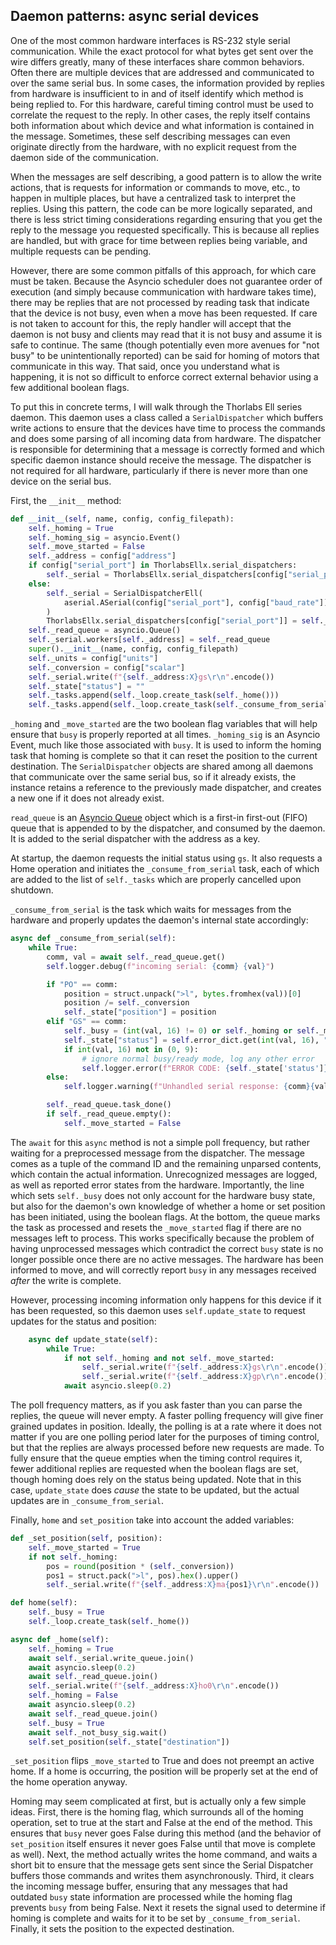 ## Daemon patterns: async serial devices

One of the most common hardware interfaces is RS-232 style serial
communication. While the exact protocol for what bytes get sent over the
wire differs greatly, many of these interfaces share common behaviors.
Often there are multiple devices that are addressed and communicated to
over the same serial bus. In some cases, the information provided by
replies from hardware is insufficient to in and of itself identify which
method is being replied to. For this hardware, careful timing control
must be used to correlate the request to the reply. In other cases, the
reply itself contains both information about which device and what
information is contained in the message. Sometimes, these self
describing messages can even originate directly from the hardware, with
no explicit request from the daemon side of the communication.

When the messages are self describing, a good pattern is to allow the
write actions, that is requests for information or commands to move,
etc., to happen in multiple places, but have a centralized task to
interpret the replies. Using this pattern, the code can be more
logically separated, and there is less strict timing considerations
regarding ensuring that you get the reply to the message you requested
specifically. This is because all replies are handled, but with grace
for time between replies being variable, and multiple requests can be
pending.

However, there are some common pitfalls of this approach, for which care
must be taken. Because the Asyncio scheduler does not guarantee order of
execution (and simply because communication with hardware takes time),
there may be replies that are not processed by reading task that
indicate that the device is not busy, even when a move has been
requested. If care is not taken to account for this, the reply handler
will accept that the daemon is not busy and clients may read that it is
not busy and assume it is safe to continue. The same (though potentially
even more avenues for "not busy" to be unintentionally reported) can be
said for homing of motors that communicate in this way. That said, once
you understand what is happening, it is not so difficult to enforce
correct external behavior using a few additional boolean flags.

To put this in concrete terms, I will walk through the Thorlabs Ell
series daemon. This daemon uses a class called a `SerialDispatcher`
which buffers write actions to ensure that the devices have time to
process the commands and does some parsing of all incoming data from
hardware. The dispatcher is responsible for determining that a message
is correctly formed and which specific daemon instance should receive
the message. The dispatcher is not required for all hardware,
particularly if there is never more than one device on the serial bus.

First, the `__init__` method:

``` python
def __init__(self, name, config, config_filepath):
    self._homing = True
    self._homing_sig = asyncio.Event()
    self._move_started = False
    self._address = config["address"]
    if config["serial_port"] in ThorlabsEllx.serial_dispatchers:
        self._serial = ThorlabsEllx.serial_dispatchers[config["serial_port"]]
    else:
        self._serial = SerialDispatcherEll(
            aserial.ASerial(config["serial_port"], config["baud_rate"])
        )
        ThorlabsEllx.serial_dispatchers[config["serial_port"]] = self._serial
    self._read_queue = asyncio.Queue()
    self._serial.workers[self._address] = self._read_queue
    super().__init__(name, config, config_filepath)
    self._units = config["units"]
    self._conversion = config["scalar"]
    self._serial.write(f"{self._address:X}gs\r\n".encode())
    self._state["status"] = ""
    self._tasks.append(self._loop.create_task(self._home()))
    self._tasks.append(self._loop.create_task(self._consume_from_serial()))
```

`_homing` and `_move_started` are the two boolean flag variables that
will help ensure that `busy` is properly reported at all times.
`_homing_sig` is an Asyncio Event, much like those associated with
`busy`. It is used to inform the homing task that homing is complete so
that it can reset the position to the current destination. The
`SerialDispatcher` objects are shared among all daemons that communicate
over the same serial bus, so if it already exists, the instance retains
a reference to the previously made dispatcher, and creates a new one if
it does not already exist.

`read_queue` is an [Asyncio Queue](https://docs.python.org/3/library/asyncio-queue.html)
object which is a
first-in first-out (FIFO) queue that is appended to by the dispatcher,
and consumed by the daemon. It is added to the serial dispatcher with
the address as a key.

At startup, the daemon requests the initial status using `gs`. It also
requests a Home operation and initiates the `_consume_from_serial` task,
each of which are added to the list of `self._tasks` which are properly
cancelled upon shutdown.

`_consume_from_serial` is the task which waits for messages from the
hardware and properly updates the daemon's internal state accordingly:

```python
async def _consume_from_serial(self):
    while True:
        comm, val = await self._read_queue.get()
        self.logger.debug(f"incoming serial: {comm} {val}")

        if "PO" == comm:
            position = struct.unpack(">l", bytes.fromhex(val))[0]
            position /= self._conversion
            self._state["position"] = position
        elif "GS" == comm:
            self._busy = (int(val, 16) != 0) or self._homing or self._move_started
            self._state["status"] = self.error_dict.get(int(val, 16), "")
            if int(val, 16) not in (0, 9):
                # ignore normal busy/ready mode, log any other error
                self.logger.error(f"ERROR CODE: {self._state['status']}")
        else:
            self.logger.warning(f"Unhandled serial response: {comm}{val}")

        self._read_queue.task_done()
        if self._read_queue.empty():
            self._move_started = False
```

The `await` for this `async` method is not a simple poll frequency, but
rather waiting for a preprocessed message from the dispatcher. The
message comes as a tuple of the command ID and the remaining unparsed
contents, which contain the actual information. Unrecognized messages
are logged, as well as reported error states from the hardware.
Importantly, the line which sets `self._busy` does not only account for
the hardware busy state, but also for the daemon's own knowledge of
whether a home or set position has been initiated, using the boolean
flags. At the bottom, the queue marks the task as processed and resets
the `_move_started` flag if there are no messages left to process. This
works specifically because the problem of having unprocessed messages
which contradict the correct `busy` state is no longer possible once
there are no active messages. The hardware has been informed to move,
and will correctly report `busy` in any messages received *after* the
write is complete.

However, processing incoming information only happens for this device if
it has been requested, so this daemon uses `self.update_state` to
request updates for the status and position:

```python
    async def update_state(self):
        while True:
            if not self._homing and not self._move_started:
                self._serial.write(f"{self._address:X}gs\r\n".encode())
                self._serial.write(f"{self._address:X}gp\r\n".encode())
            await asyncio.sleep(0.2)
```

The poll frequency matters, as if you ask faster than you can parse the
replies, the queue will never empty. A faster polling frequency will
give finer grained updates in position. Ideally, the polling is at a
rate where it does not matter if you are one polling period later for
the purposes of timing control, but that the replies are always
processed before new requests are made. To fully ensure that the queue
empties when the timing control requires it, fewer additional replies
are requested when the boolean flags are set, though homing does rely on
the status being updated. Note that in this case, `update_state` does
*cause* the state to be updated, but the actual updates are in
`_consume_from_serial`.

Finally, `home` and `set_position` take into account the added
variables:

```python
def _set_position(self, position):
    self._move_started = True
    if not self._homing:
        pos = round(position * (self._conversion))
        pos1 = struct.pack(">l", pos).hex().upper()
        self._serial.write(f"{self._address:X}ma{pos1}\r\n".encode())

def home(self):
    self._busy = True
    self._loop.create_task(self._home())

async def _home(self):
    self._homing = True
    await self._serial.write_queue.join()
    await asyncio.sleep(0.2)
    await self._read_queue.join()
    self._serial.write(f"{self._address:X}ho0\r\n".encode())
    self._homing = False
    await asyncio.sleep(0.2)
    await self._read_queue.join()
    self._busy = True
    await self._not_busy_sig.wait()
    self.set_position(self._state["destination"])
```

`_set_position` flips `_move_started` to True and does not preempt an
active home. If a home is occurring, the position will be properly set
at the end of the home operation anyway.

Homing may seem complicated at first, but is actually only a few simple
ideas. First, there is the homing flag, which surrounds all of the
homing operation, set to true at the start and False at the end of the
method. This ensures that `busy` never goes False during this method
(and the behavior of `set_position` itself ensures it never goes False
until that move is complete as well). Next, the method actually writes
the home command, and waits a short bit to ensure that the message gets
sent since the Serial Dispatcher buffers those commands and writes them
asynchronously. Third, it clears the incoming message buffer, ensuring
that any messages that had outdated `busy` state information are
processed while the homing flag prevents `busy` from being False. Next
it resets the signal used to determine if homing is complete and waits
for it to be set by `_consume_from_serial`. Finally, it sets the
position to the expected destination.
